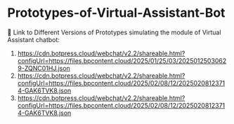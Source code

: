 # Prototypes-of-Virtual-Assistant-Bot
	Link to Different Versions of Prototypes simulating the module of Virtual Assistant chatbot:
1.	https://cdn.botpress.cloud/webchat/v2.2/shareable.html?configUrl=https://files.bpcontent.cloud/2025/01/25/03/20250125030629-ZQNC01HJ.json
2.	https://cdn.botpress.cloud/webchat/v2.2/shareable.html?configUrl=https://files.bpcontent.cloud/2025/02/08/12/20250208123714-GAK6TVK8.json
3.	https://cdn.botpress.cloud/webchat/v2.2/shareable.html?configUrl=https://files.bpcontent.cloud/2025/02/08/12/20250208123714-GAK6TVK8.json
